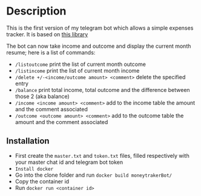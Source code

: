 # Description

This is the first version of my telegram bot which allows a simple expenses tracker. It is based on 
[this library](https://github.com/eternnoir/pyTelegramBotAPI) 

The bot can now take income and outcome and display the current month resume; here is a list of commands:

* `/listoutcome` print the list of current month outcome
* `/listincome` print the list of current month income
* `/delete +/-<income/outcome amount> <comment>` delete the specified entry
* `/balance` print total income, total outcome and the difference between those 2 (aka balance)
* `/income <income amount> <comment>` add to the income table the amount and the comment associated
* `/outcome <outcome amount> <comment>` add to the outcome table the amount and the comment associated

## Installation

* First create the `master.txt`  and `token.txt` files, filled respectively with your master chat id
  and telegram bot token
* `Install docker`
* Go into the clone folder and run `docker build moneytrakerBot/`
* Copy the container id
* Run `docker run <container id>`
